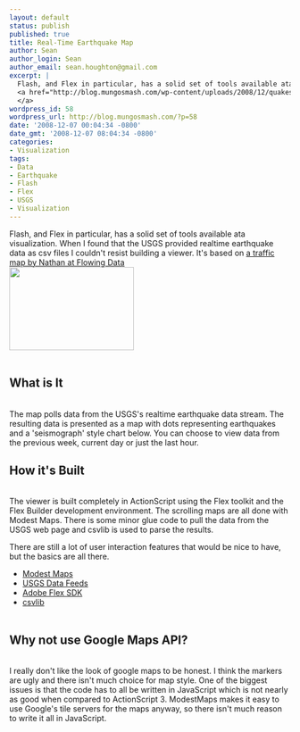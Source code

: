 ```yaml
---
layout: default
status: publish
published: true
title: Real-Time Earthquake Map
author: Sean
author_login: Sean
author_email: sean.houghton@gmail.com
excerpt: |
  Flash, and Flex in particular, has a solid set of tools available ata visualization.  When I found that the USGS provided realtime earthquake data as csv files I couldn't resist building a viewer.  It's based on <a href="http://flowingdata.com/2008/09/03/how-to-create-a-real-time-web-traffic-map-for-your-site/">a traffic map by Nathan at Flowing Data</a>
  <a href="http://blog.mungosmash.com/wp-content/uploads/2008/12/quakes.swf"><img class="size-full wp-image-64" title="Quakes" src="http://blog.mungosmash.com/wp-content/uploads/2008/12/quakes.png" alt="" width="223" height="149" />
  </a>
wordpress_id: 58
wordpress_url: http://blog.mungosmash.com/?p=58
date: '2008-12-07 00:04:34 -0800'
date_gmt: '2008-12-07 08:04:34 -0800'
categories:
- Visualization
tags:
- Data
- Earthquake
- Flash
- Flex
- USGS
- Visualization
---
```

Flash, and Flex in particular, has a solid set of tools available ata visualization.  When I found that the USGS provided realtime earthquake data as csv files I couldn't resist building a viewer.  It's based on <a href="http://flowingdata.com/2008/09/03/how-to-create-a-real-time-web-traffic-map-for-your-site/">a traffic map by Nathan at Flowing Data</a><br />
<a href="http://blog.mungosmash.com/wp-content/uploads/2008/12/quakes.swf"><img class="size-full wp-image-64" title="Quakes" src="http://blog.mungosmash.com/wp-content/uploads/2008/12/quakes.png" alt="" width="223" height="149" /><br />
</a><br />
<a id="more"></a><a id="more-58"></a>

<h2>What is It</h2><br />
The map polls data from the USGS's realtime earthquake data stream. The resulting data is presented as a map with dots representing earthquakes and a 'seismograph' style chart below.  You can choose to view data from the previous week, current day or just the last hour.

<h2>How it's Built</h2><br />
The viewer is built completely in ActionScript using the Flex toolkit and the Flex Builder development environment.  The scrolling maps are all done with Modest Maps.  There is some minor glue code to pull the data from the USGS web page and csvlib is used to parse the results.

There are still a lot of user interaction features that would be nice to have, but the basics are all there.

<ul>
<li><a href="http://modestmaps.com/">Modest Maps</a></li>
<li><a href="http://earthquake.usgs.gov/eqcenter/catalogs/">USGS Data Feeds</a></li>
<li><a href="http://www.adobe.com/products/flex/">Adobe Flex SDK</a></li>
<li><a href="http://code.google.com/p/csvlib/">csvlib</a></li><br />
</ul>

<h2>Why not use Google Maps API?</h2><br />
I really don't like the look of google maps to be honest.  I think the markers are ugly and there isn't much choice for map style.  One of the biggest issues is that the code has to all be written in JavaScript which is not nearly as good when compared to ActionScript 3.  ModestMaps makes it easy to use Google's tile servers for the maps anyway, so there isn't much reason to write it all in JavaScript.

